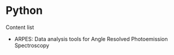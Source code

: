 # Python

Content list

- ARPES:    Data analysis tools for Angle Resolved Photoemission Spectroscopy 
